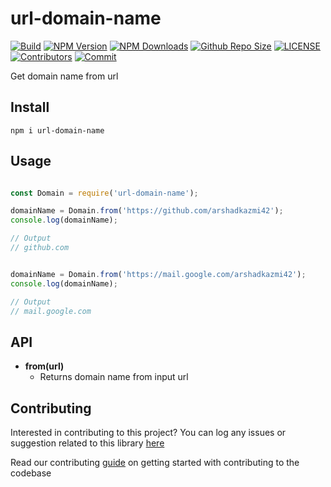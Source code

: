 # url-domain-name

[![Build](https://github.com/arshadkazmi42/url-domain-name/actions/workflows/nodejs.yml/badge.svg)](https://github.com/arshadkazmi42/url-domain-name/actions/workflows/nodejs.yml)
[![NPM Version](https://img.shields.io/npm/v/url-domain-name.svg)](https://www.npmjs.com/package/url-domain-name)
[![NPM Downloads](https://img.shields.io/npm/dt/url-domain-name.svg)](https://www.npmjs.com/package/url-domain-name)
[![Github Repo Size](https://img.shields.io/github/repo-size/arshadkazmi42/url-domain-name.svg)](https://github.com/arshadkazmi42/url-domain-name)
[![LICENSE](https://img.shields.io/npm/l/url-domain-name.svg)](https://github.com/arshadkazmi42/url-domain-name/blob/master/LICENSE)
[![Contributors](https://img.shields.io/github/contributors/arshadkazmi42/url-domain-name.svg)](https://github.com/arshadkazmi42/url-domain-name/graphs/contributors)
[![Commit](https://img.shields.io/github/last-commit/arshadkazmi42/url-domain-name.svg)](https://github.com/arshadkazmi42/url-domain-name/commits/master)

Get domain name from url

## Install

```
npm i url-domain-name
```

## Usage

```javascript

const Domain = require('url-domain-name');

domainName = Domain.from('https://github.com/arshadkazmi42');
console.log(domainName);

// Output
// github.com


domainName = Domain.from('https://mail.google.com/arshadkazmi42');
console.log(domainName);

// Output
// mail.google.com

```

## API

- **from(url)**
  - Returns domain name from input url

## Contributing

Interested in contributing to this project?
You can log any issues or suggestion related to this library [here](https://github.com/arshadkazmi42/url-domain-name/issues/new)

Read our contributing [guide](CONTRIBUTING.md) on getting started with contributing to the codebase

